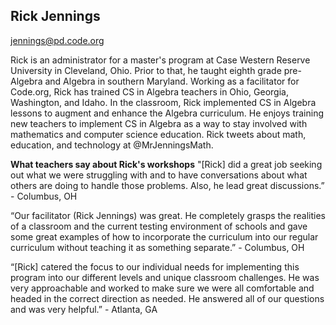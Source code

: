 ## Rick Jennings

[jennings@pd.code.org](mailto:jennings@pd.code.org)

Rick is an administrator for a master's program at Case Western Reserve University in Cleveland, Ohio. Prior to that, he taught eighth grade pre-Algebra and Algebra in southern Maryland. Working as a facilitator for Code.org, Rick has trained CS in Algebra teachers in Ohio, Georgia, Washington, and Idaho.
In the classroom, Rick implemented CS in Algebra lessons to augment and enhance the Algebra curriculum. He enjoys training new teachers to implement CS in Algebra as a way to stay involved with mathematics and computer science education. Rick tweets about math, education, and technology at @MrJenningsMath.

**What teachers say about Rick's workshops**
"[Rick] did a great job seeking out what we were struggling with and to have conversations about what others are doing to handle those problems. Also, he lead great discussions.” - Columbus, OH

“Our facilitator (Rick Jennings) was great. He completely grasps the realities of a classroom and the current testing environment of schools and gave some great examples of how to incorporate the curriculum into our regular curriculum without teaching it as something separate.” - Columbus, OH

“[Rick] catered the focus to our individual needs for implementing this program into our different levels and unique classroom challenges. He was very approachable and worked to make sure we were all comfortable and  headed in the correct direction as needed. He answered all of our questions and was very helpful.” - Atlanta, GA

